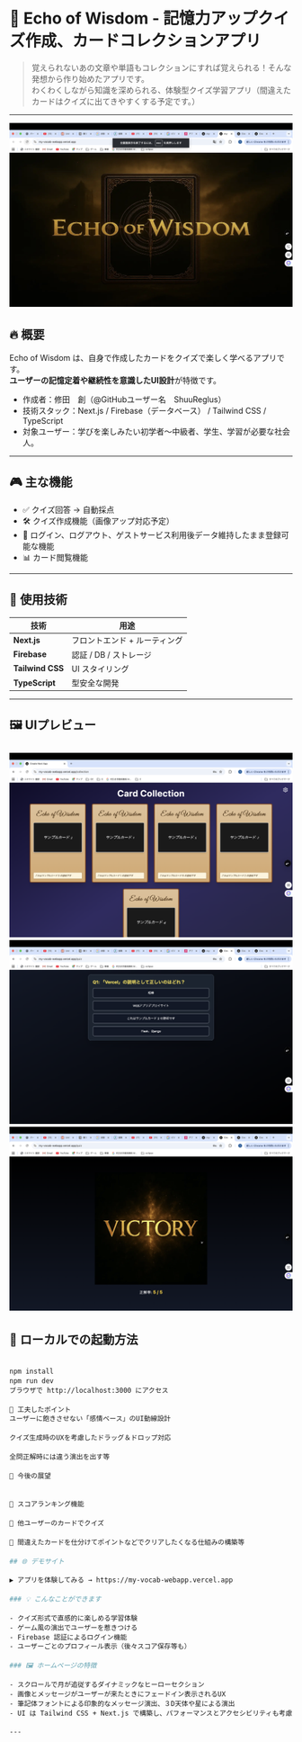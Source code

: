 # 🌙 Echo of Wisdom - 記憶力アップクイズ作成、カードコレクションアプリ

> 覚えられないあの文章や単語もコレクションにすれば覚えられる！そんな発想から作り始めたアプリです。  
> わくわくしながら知識を深められる、体験型クイズ学習アプリ（間違えたカードはクイズに出てきやすくする予定です。）

---
![アプリトップ画面](./public/top_screenshot.png)

## 🔥 概要

Echo of Wisdom は、自身で作成したカードをクイズで楽しく学べるアプリです。  
**ユーザーの記憶定着や継続性を意識したUI設計**が特徴です。

- 作成者：修田　創（@GitHubユーザー名　ShuuReglus）
- 技術スタック：Next.js / Firebase（データベース） / Tailwind CSS / TypeScript
- 対象ユーザー：学びを楽しみたい初学者〜中級者、学生、学習が必要な社会人。

---

## 🎮 主な機能

- ✅ クイズ回答 → 自動採点
- 🛠 クイズ作成機能（画像アップ対応予定）
- 📅 ログイン、ログアウト、ゲストサービス利用後データ維持したまま登録可能な機能
- 📊 カード閲覧機能


---

## 🚀 使用技術

| 技術         | 用途                      |
|--------------|---------------------------|
| **Next.js**  | フロントエンド + ルーティング |
| **Firebase** | 認証 / DB / ストレージ     |
| **Tailwind CSS** | UI スタイリング           |
| **TypeScript** | 型安全な開発              |

---

## 🖼️ UIプレビュー

![コレクション画面](public/corekusyonn.png)
![クイズ画面](public/quiz.png)
![正解画面](public/cliar.png)
---

## 🧪 ローカルでの起動方法

```bash

npm install
npm run dev
ブラウザで http://localhost:3000 にアクセス

🙌 工夫したポイント
ユーザーに飽きさせない「感情ベース」のUI動線設計

クイズ生成時のUXを考慮したドラッグ＆ドロップ対応

全問正解時には違う演出を出す等

📮 今後の展望


🎉 スコアランキング機能

🧩 他ユーザーのカードでクイズ

📕 間違えたカードを仕分けてポイントなどでクリアしたくなる仕組みの構築等

## 🌐 デモサイト

▶️ アプリを体験してみる → https://my-vocab-webapp.vercel.app

### 💡 こんなことができます

- クイズ形式で直感的に楽しめる学習体験
- ゲーム風の演出でユーザーを惹きつける
- Firebase 認証によるログイン機能
- ユーザーごとのプロフィール表示（後々スコア保存等も）

### 🖼️ ホームページの特徴

- スクロールで月が追従するダイナミックなヒーローセクション
- 画像とメッセージがユーザーが来たときにフェードイン表示されるUX
- 筆記体フォントによる印象的なメッセージ演出、３D天体や星による演出
- UI は Tailwind CSS + Next.js で構築し、パフォーマンスとアクセシビリティも考慮

---






